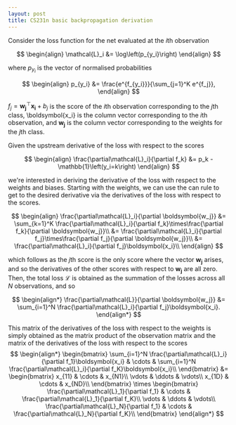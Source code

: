 ```yaml
---
layout: post
title: CS231n basic backpropagation derivation
---
```

Consider the loss function for the net evaluated at the $i$th observation

$$
\begin{align}
\mathcal{L}_i &= \log\left(p_{y_i}\right)
\end{align}
$$

where $p_{y_i}$ is the vector of normalised probabilities

$$
\begin{align}
p_{y_i} &= \frac{e^{f_{y_i}}}{\sum_{j=1}^K e^{f_j}},
\end{align}
$$

$f_j = \boldsymbol{w_j}^\top \boldsymbol{x_i} + b_j$ is the score of the $i$th observation corresponding to the $j$th class, \boldsymbol{x_i} is the column vector corresponding to the $i$th observation, and $\boldsymbol{w_j}$ is the column vector corresponding to the weights for the $j$th class.

Given the upstream derivative of the loss with respect to the scores

$$
\begin{align}
\frac{\partial\mathcal{L}_i}{\partial f_k} &= p_k - \mathbb{1}\left(y_i=k\right)
\end{align}
$$

we're interested in deriving the derivative of the loss with respect to the weights and biases. Starting with the weights, we can use the can rule to get to the desired derivative via the derivatives of the loss with respect to the scores. 

$$
\begin{align}
\frac{\partial\mathcal{L}_i}{\partial \boldsymbol{w_j}} &= \sum_{k=1}^K \frac{\partial\mathcal{L}_i}{\partial f_k}\times\frac{\partial f_k}{\partial \boldsymbol{w_j}}\\
&= \frac{\partial\mathcal{L}_i}{\partial f_j}\times\frac{\partial f_j}{\partial \boldsymbol{w_j}}\\
&= \frac{\partial\mathcal{L}_i}{\partial f_j}\boldsymbol{x_i}\\
\end{align}
$$

which follows as the $j$th score is the only score where the vector $\boldsymbol{w_j}$ arises, and so the derivatives of the other scores with respect to $\boldsymbol{w_j}$ are all zero. Then, the total loss $\mathcal{L}$ is obtained as the summation of the losses across all $N$ observations, and so

$$
\begin{align*}
\frac{\partial\mathcal{L}}{\partial \boldsymbol{w_j}} &= \sum_{i=1}^N \frac{\partial\mathcal{L}_i}{\partial f_j}\boldsymbol{x_i}.
\end{align*}
$$

This matrix of the derivatives of the loss with respect to the weights is simply obtained as the matrix product of the observation matrix and the matrix of the derivatives of the loss with respect to the scores
$$
\begin{align*}
\begin{bmatrix}
    \sum_{i=1}^N \frac{\partial\mathcal{L}_i}{\partial f_1}\boldsymbol{x_i} & \cdots & \sum_{i=1}^N \frac{\partial\mathcal{L}_i}{\partial f_K}\boldsymbol{x_i}\\
\end{bmatrix}
&=
\begin{bmatrix}
    x_{11} & \cdots & x_{N1}\\
    \vdots & \ddots & \vdots\\
    x_{1D} & \cdots & x_{ND}\\
\end{bmatrix}
\times
\begin{bmatrix}
    \frac{\partial\mathcal{L}_1}{\partial f_1} & \cdots & \frac{\partial\mathcal{L}_1}{\partial f_K}\\
    \vdots & \ddots & \vdots\\
    \frac{\partial\mathcal{L}_N}{\partial f_1} & \cdots & \frac{\partial\mathcal{L}_N}{\partial f_K}\\
\end{bmatrix}
\end{align*}
$$
